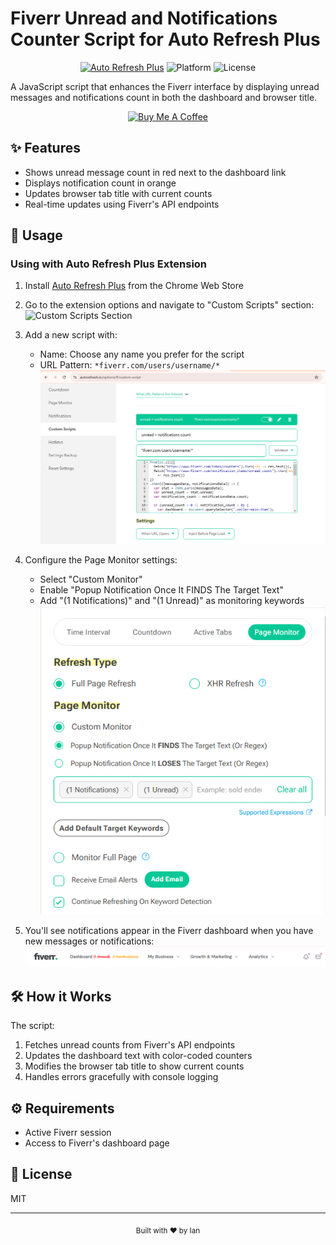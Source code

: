 # Fiverr Unread and Notifications Counter Script for Auto Refresh Plus

<div align="center">

[![Auto Refresh Plus](https://img.shields.io/badge/Auto%20Refresh%20Plus-Extension-brightgreen)](https://chromewebstore.google.com/detail/auto-refresh-plus-page-mo/hgeljhfekpckiiplhkigfehkdpldcggm)
![Platform](https://img.shields.io/badge/Platform-Fiverr-1dbf73)
![License](https://img.shields.io/badge/License-MIT-blue)

</div>

A JavaScript script that enhances the Fiverr interface by displaying unread messages and notifications count in both the dashboard and browser title.

<div align="center">
  <a href="https://www.buymeacoffee.com/ianwaithaka">
    <img src="https://cdn.buymeacoffee.com/buttons/v2/default-yellow.png" alt="Buy Me A Coffee" style="height: 60px !important;width: 217px !important;" >
  </a>
</div>

## ✨ Features

- Shows unread message count in red next to the dashboard link
- Displays notification count in orange
- Updates browser tab title with current counts
- Real-time updates using Fiverr's API endpoints

## 📖 Usage

### Using with Auto Refresh Plus Extension
1. Install [Auto Refresh Plus](https://chromewebstore.google.com/detail/auto-refresh-plus-page-mo/hgeljhfekpckiiplhkigfehkdpldcggm) from the Chrome Web Store

2. Go to the extension options and navigate to "Custom Scripts" section:
   ![Custom Scripts Section](images/custom-scripts.png)

3. Add a new script with:
   - Name: Choose any name you prefer for the script
   - URL Pattern: `*fiverr.com/users/username/*`
   ![Script Setup](images/script-setup.png)

4. Configure the Page Monitor settings:
   - Select "Custom Monitor"
   - Enable "Popup Notification Once It FINDS The Target Text"
   - Add "(1 Notifications)" and "(1 Unread)" as monitoring keywords
   ![Page Monitor Settings](images/page-monitor.png)

5. You'll see notifications appear in the Fiverr dashboard when you have new messages or notifications:
   ![Fiverr Dashboard](images/fiverr-dashboard.png)

## 🛠️ How it Works

The script:
1. Fetches unread counts from Fiverr's API endpoints
2. Updates the dashboard text with color-coded counters
3. Modifies the browser tab title to show current counts
4. Handles errors gracefully with console logging

## ⚙️ Requirements

- Active Fiverr session
- Access to Fiverr's dashboard page

## 📄 License

MIT

---

<div align="center">
  <sub>Built with ❤️ by Ian </sub>
</div> 
